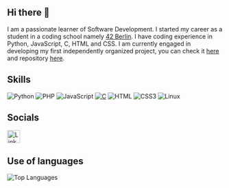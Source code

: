 ## Hi there 👋
I am a passionate learner of Software Development. I started my career as a student in a coding school namely [42 Berlin](https://42berlin.de/de/). I have coding experience in Python, JavaScript, C, HTML and CSS. I am currently engaged in developing my first independently organized project, you can check it [here](https://essential-words.com) and repository [here](https://github.com/shakhzod2000/essential).
## Skills
![Python](https://img.shields.io/badge/Python-323330?style=flat-square&logo=python&logoColor=F7DF1E)
![PHP](https://img.shields.io/badge/PHP-777BB4?logo=php&logoColor=white&style=flat-square)
![JavaScript](https://img.shields.io/badge/JavaScript-323330?style=flat-square&logo=javascript&logoColor=F7DF1E)
[![C](https://img.shields.io/badge/C-00599C?style=flat-square&logo=&logoColor=white)](https://www.w3schools.com/c/c_intro.php)
![HTML](https://img.shields.io/badge/HTML-orange)
![CSS3](https://img.shields.io/badge/CSS-1572B6?style=flat-transparent&logo=css3&logoColor=white)
![Linux](https://img.shields.io/badge/Linux-FCC624?style=flat-square&logo=linux&logoColor=black)
## Socials
<a href="https://www.linkedin.com/in/shakhzod-shermatov-18b074180/">
  <img src="https://img.shields.io/badge/LinkedIn-0077B5?style=flat-square&logo=linkedin&logoColor=white" alt="LinkedIn" height="30">
</a>

## Use of languages
![Top Languages](https://github-readme-stats.vercel.app/api/top-langs/?username=shakhzod2000&layout=compact&hide=Makefile&langs_count=8)
<!--
[![LinkedIn](https://img.shields.io/badge/LinkedIn-0077B5?style=flat-square&logo=linkedin&logoColor=white)](https://www.linkedin.com/in/shakhzod-shermatov-18b074180/)

https://www.w3schools.com/c/c_intro.php
- 🔭 I’m currently working on ...
- 🌱 I’m currently learning ...
- 👯 I’m looking to collaborate on ...
- 🤔 I’m looking for help with ...
- 💬 Ask me about ...
- 📫 How to reach me: ...
- 😄 Pronouns: ...
- ⚡ Fun fact: ...
-->
